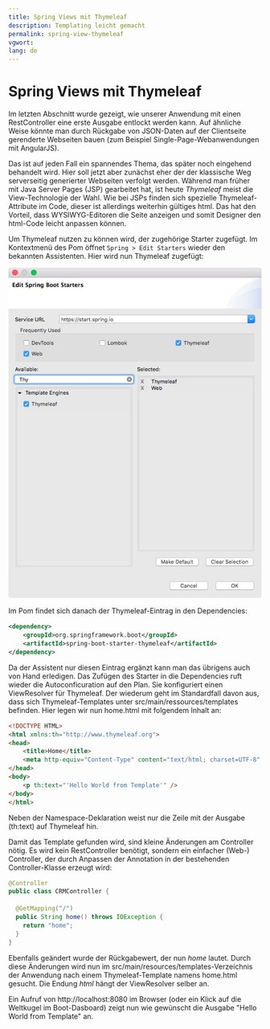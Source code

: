 ```yaml
---
title: Spring Views mit Thymeleaf
description: Templating leicht gemacht
permalink: spring-view-thymeleaf
vgwort:
lang: de
---
```


# Spring Views mit Thymeleaf

Im letzten Abschnitt wurde gezeigt, wie unserer Anwendung mit einen RestController eine erste Ausgabe entlockt werden kann. Auf ähnliche Weise könnte man durch Rückgabe von JSON-Daten auf der Clientseite gerenderte Webseiten bauen (zum Beispiel Single-Page-Webanwendungen mit AngularJS).  

Das ist auf jeden Fall ein spannendes Thema, das später noch eingehend behandelt wird. Hier soll jetzt aber zunächst eher der der klassische Weg serverseitig generierter Webseiten verfolgt werden. Während man früher mit Java Server Pages (JSP) gearbeitet hat, ist heute *Thymeleaf* meist die View-Technologie der Wahl. Wie bei JSPs finden sich spezielle Thymeleaf-Attribute im Code, dieser ist allerdings weiterhin gültiges html. Das hat den Vorteil, dass WYSIWYG-Editoren die Seite anzeigen und somit Designer den html-Code leicht anpassen können. 

Um Thymeleaf nutzen zu können wird, der zugehörige Starter zugefügt. Im Kontextmenü des Pom öffnet `Spring > Edit Starters` wieder den bekannten Assistenten. Hier wird nun Thymeleaf zugefügt: 

![Spring Boot Starter editieren](./images/edit-spring-boot-starter.jpg)

Im Pom findet sich danach der Thymeleaf-Eintrag in den Dependencies:

```xml
<dependency>
	<groupId>org.springframework.boot</groupId>
	<artifactId>spring-boot-starter-thymeleaf</artifactId>
</dependency>
```


Da der Assistent nur diesen Eintrag ergänzt kann man das übrigens auch von Hand erledigen.
Das Zufügen des Starter in die Dependencies ruft wieder die Autoconficuration auf den Plan. Sie konfiguriert einen ViewResolver für Thymeleaf. Der wiederum geht im Standardfall davon aus, dass sich Thymeleaf-Templates unter src/main/ressources/templates befinden. Hier legen wir nun home.html mit folgendem Inhalt an:

```html
<!DOCTYPE HTML>
<html xmlns:th="http://www.thymeleaf.org">
<head>
    <title>Home</title>
    <meta http-equiv="Content-Type" content="text/html; charset=UTF-8" />
</head>
<body>
    <p th:text="'Hello World from Template'" />
</body>
</html>
```

Neben der Namespace-Deklaration weist nur die Zeile mit der Ausgabe (th:text) auf Thymeleaf hin.

Damit das Template gefunden wird, sind kleine Änderungen am Controller nötig. Es wird kein RestController benötigt, sondern ein einfacher (Web-) Controller, der durch Anpassen der Annotation in der bestehenden Controller-Klasse erzeugt wird:

```java
@Controller
public class CRMController {
	
  @GetMapping("/")
  public String home() throws IOException {
    return "home";
  }
}
```

Ebenfalls geändert wurde der Rückgabewert, der nun *home* lautet. Durch diese Änderungen wird nun im src/main/resources/templates-Verzeichnis der Anwendung nach einem Thymeleaf-Template namens home.html gesucht. Die Endung *html* hängt der ViewResolver selber an.

Ein Aufruf von http://localhost:8080 im Browser (oder ein Klick auf die Weltkugel im Boot-Dasboard) zeigt nun wie gewünscht die Ausgabe "Hello World from Template" an.


